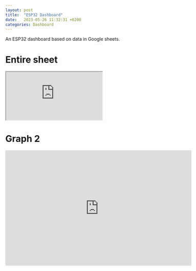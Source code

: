 ```yaml
---
layout: post
title:  "ESP32 Dashboard"
date:   2023-05-26 11:32:31 +0200
categories: Dashboard
---
```


An ESP32 dashboard based on data in Google sheets.

# Entire sheet
<iframe src="https://docs.google.com/spreadsheets/d/e/2PACX-1vTfm7bUbq6qHgQJE2aVuxijAOxNuzihnbuv-xM80j_4FbR4bY1u1eFysz5Lx9noEad4iUIMLyPkyiNU/pubhtml?gid=821624917&amp;single=true&amp;widget=true&amp;headers=false"></iframe>

# Graph 2
<iframe width="580" height="359" seamless frameborder="0" scrolling="no" src="https://docs.google.com/spreadsheets/d/e/2PACX-1vTfm7bUbq6qHgQJE2aVuxijAOxNuzihnbuv-xM80j_4FbR4bY1u1eFysz5Lx9noEad4iUIMLyPkyiNU/pubchart?oid=910580482&amp;format=interactive"></iframe>
